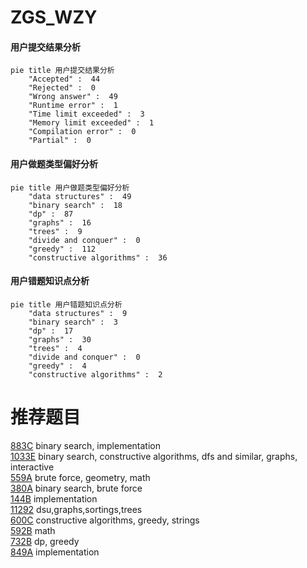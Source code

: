 # ZGS_WZY

<!-- tabs:start -->



#### **用户提交结果分析**

```mermaid
pie title 用户提交结果分析
    "Accepted" :  44
    "Rejected" :  0
    "Wrong answer" :  49
    "Runtime error" :  1
    "Time limit exceeded" :  3
    "Memory limit exceeded" :  1
    "Compilation error" :  0
    "Partial" :  0
```

#### **用户做题类型偏好分析**

```mermaid
pie title 用户做题类型偏好分析
    "data structures" :  49
    "binary search" :  18
    "dp" :  87
    "graphs" :  16
    "trees" :  9
    "divide and conquer" :  0
    "greedy" :  112
    "constructive algorithms" :  36
```
#### **用户错题知识点分析**

```mermaid
pie title 用户错题知识点分析
    "data structures" :  9
    "binary search" :  3
    "dp" :  17
    "graphs" :  30
    "trees" :  4
    "divide and conquer" :  0
    "greedy" :  4
    "constructive algorithms" :  2
```



<!-- tabs:end -->
# 推荐题目
[883C](https://codeforces.com/contest/883/problem/C)		binary search,
                        implementation		  
[1033E](https://codeforces.com/contest/1033/problem/E)		binary search,
                        constructive algorithms,
                        dfs and similar,
                        graphs,
                        interactive		  
[559A](https://codeforces.com/contest/559/problem/A)		brute force,
                        geometry,
                        math		  
[380A](https://codeforces.com/contest/380/problem/A)		binary search,
                        brute force		  
[144B](https://codeforces.com/contest/144/problem/B)		implementation		  
[11292](https://codeforces.com/contest/1129/problem/2)		dsu,graphs,sortings,trees		  
[600C](https://codeforces.com/contest/600/problem/C)		constructive algorithms,
                        greedy,
                        strings		  
[592B](https://codeforces.com/contest/592/problem/B)		math		  
[732B](https://codeforces.com/contest/732/problem/B)		dp,
                        greedy		  
[849A](https://codeforces.com/contest/849/problem/A)		implementation		  
